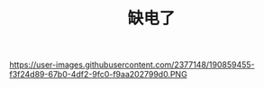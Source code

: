 ﻿---
layout: post
title:  "缺电了"
image: https://user-images.githubusercontent.com/2377148/190859455-f3f24d89-67b0-4df2-9fc0-f9aa202799d0.PNG
categories: [ Lifestyle ]
tags: [ GitHub ]
rating: 4.5
---

https://user-images.githubusercontent.com/2377148/190859455-f3f24d89-67b0-4df2-9fc0-f9aa202799d0.PNG
